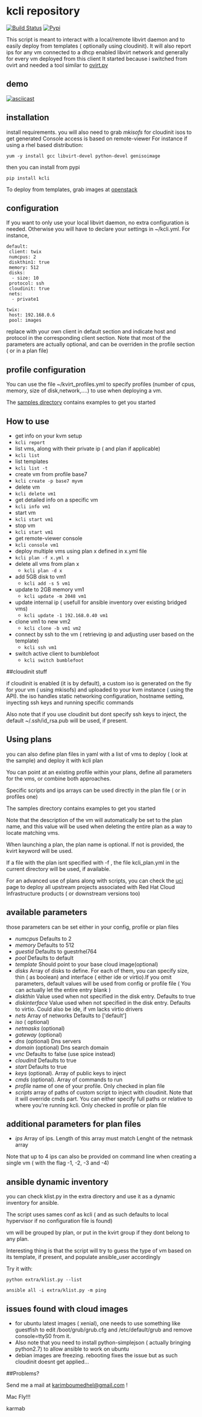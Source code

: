 # kcli repository

[![Build Status](https://travis-ci.org/karmab/kcli.svg?branch=master)](https://travis-ci.org/karmab/kcli)
[![Pypi](http://img.shields.io/pypi/v/kcli.svg)](https://pypi.python.org/pypi/kcli/)

This script is meant to interact with a local/remote libvirt daemon and to easily deploy from templates ( optionally using cloudinit).
It will also report ips for any vm connected to a dhcp enabled libvirt network and generally for every vm deployed from this client
It started because i switched from ovirt and needed a tool similar to [ovirt.py](https://github.com/karmab/ovirt)

## demo

[![asciicast](https://asciinema.org/a/3p0cn60p0c0j9wd3hzyrs4m0f.png)](https://asciinema.org/a/3p0cn60p0c0j9wd3hzyrs4m0f?autoplay=1)

## installation

install requirements. you will also need to grab *mkisofs* for cloudinit isos to get generated
Console access is based on remote-viewer
For instance if using a rhel based distribution:

```
yum -y install gcc libvirt-devel python-devel genisoimage
```

then you can install from pypi

```
pip install kcli
```

To deploy from templates, grab images at [openstack](http://docs.openstack.org/image-guide/obtain-images.html)
## configuration

If you want to only use your local libvirt daemon, no extra configuration is needed.
Otherwise you will have to declare your settings in ~/kcli.yml. For instance,

```
default:
 client: twix
 numcpus: 2
 diskthin1: true
 memory: 512
 disks:
  - size: 10
 protocol: ssh
 cloudinit: true
 nets: 
  - private1

twix:
 host: 192.168.0.6
 pool: images
```

replace with your own client in default section and indicate host and protocol in the corresponding client section.
Note that most of the parameters are actually optional, and can be overriden in the profile section ( or in a plan file)

## profile configuration

You can use the file ~/kvirt_profiles.yml to specify profiles (number of cpus, memory, size of disk,network,....) to use when deploying a vm.

The [samples directory](https://github.com/karmab/kcli/tree/master/samples) contains examples to get you started

## How to use

- get info on your kvm setup
 - `kcli report`
- list vms, along with their private ip ( and plan if applicable)
 - `kcli list`
- list templates
 - `kcli list -t`
- create vm from profile base7
 - `kcli create -p base7 myvm`
- delete vm
 - `kcli delete vm1`
- get detailed info on a specific vm
 - `kcli info vm1` 
- start vm
 - `kcli start vm1` 
- stop vm
 - `kcli start vm1` 
- get remote-viewer console
 - `kcli console vm1` 
- deploy multiple vms using plan x defined in x.yml file 
 - `kcli plan -f x.yml x`
- delete all vms from plan x
  - `kcli plan -d x` 
- add 5GB disk to vm1
  - `kcli add -s 5 vm1` 
- update to 2GB memory  vm1
  - `kcli update -m 2048 vm1` 
- update internal ip ( usefull for ansible inventory over existing bridged vms)
  - `kcli update -1 192.168.0.40 vm1` 
- clone vm1 to new vm2
  - `kcli clone -b vm1 vm2` 
- connect by ssh to the vm ( retrieving ip and adjusting user based on the template)
  - `kcli ssh vm1` 
- switch active client to bumblefoot
  - `kcli switch bumblefoot` 

##cloudinit stuff

if cloudinit is enabled (it is by default), a custom iso is generated on the fly for your vm ( using mkisofs) and uploaded to your kvm instance ( using the API).
the iso handles static networking configuration, hostname setting, inyecting ssh keys and running specific commands

Also note that if you use cloudinit but dont specify ssh keys to inject, the default ~/.ssh/id_rsa.pub will be used, if present.

## Using plans

you can also define plan files in yaml with a list of vms to deploy ( look at the sample) and deploy it with kcli plan

You can point at an existing profile within your plans, define all parameters for the vms, or combine both approaches.

Specific scripts and ips arrays can be used directly in the plan file ( or in profiles one)

The samples directory contains examples to get you started

Note that the description of the vm will automatically be set to the plan name, and this value will be used when deleting the entire plan as a way to locate matching vms.

When launching a plan, the plan name is optional. If not is provided, the kvirt keyword will be used.

If a file with the plan isnt specified with -f , the file kcli_plan.yml in the current directory will be used, if available.

For an advanced use of plans along with scripts, you can check the [uci](uci/README.md) page to deploy all upstream projects associated with Red Hat Cloud Infrastructure products ( or downstream versions too)

## available parameters

those parameters can be set either in your config, profile or plan files

- *numcpus* Defaults to 2
- *memory* Defaults to 512
- *guestid* Defaults to guestrhel764
- *pool* Defaults to default
- *template* Should point to your base cloud image(optional)
- *disks* Array of disks to define. For each of them, you can specify size, thin ( as boolean) and interface ( either ide or virtio).If you omit parameters, default values will be used from config or profile file ( You can actually let the entire entry blank )
- *diskthin* Value used when not specified in the disk entry. Defaults to true
- *diskinterface* Value used when not specified in the disk entry. Defaults to virtio. Could also be ide, if vm lacks virtio drivers
- *nets* Array of networks Defaults to ['default']
- *iso* ( optional)
- *netmasks* (optional)
- *gateway* (optional)
- *dns* (optional) Dns servers
- *domain* (optional) Dns search domain
- *vnc* Defaults to false (use spice instead)
- *cloudinit* Defaults to true
- *start* Defaults to true
- *keys* (optional). Array of public keys to inject
- *cmds* (optional). Array of commands to run
- *profile* name of one of your profile. Only checked in plan file
- *scripts* array of paths of custom script to inject with cloudinit. Note that it will override cmds part. You can either specify full paths or relative to where you're running kcli. Only checked in profile or plan file


## additional parameters for plan files

- *ips* Array of ips. Length of this array must match Lenght of the netmask array 

Note that up to 4 ips can also be provided on command line when creating a single vm ( with the flag -1, -2, -3 and -4)

## ansible dynamic inventory

you can check klist.py in the extra directory and use it as a dynamic inventory for ansible.

The script uses sames conf as kcli ( and as such defaults to local hypervisor if no configuration file is found)

vm will be grouped by plan, or put in the kvirt group if they dont belong to any plan.

Interesting thing is that the script will try to guess the type of vm based on its template, if present, and populate ansible_user accordingly

Try it with:

```
python extra/klist.py --list

ansible all -i extra/klist.py -m ping
```

## issues found with cloud images

- for ubuntu latest images ( xenial), one needs to use something like guestfish to edit /boot/grub/grub.cfg and /etc/default/grub and remove console=ttyS0 from it.
- Also note that you need to install python-simplejson ( actually bringing python2.7) to allow ansible to work on ubuntu
- debian images are freezing. rebooting fixes the issue but as such cloudinit doesnt get applied...

##Problems?

Send me a mail at [karimboumedhel@gmail.com](mailto:karimboumedhel@gmail.com) !

Mac Fly!!!

karmab
